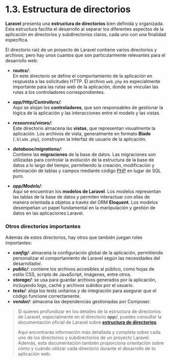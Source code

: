 # 1.3. Estructura de directorios

**Laravel** presenta una **estructura de directorios** bien definida y organizada. Esta estructura facilita el desarrollo al separar los diferentes aspectos de la aplicación en directorios y subdirectorios claros, cada uno con una finalidad específica.

El directorio raíz de un proyecto de Laravel contiene varios directorios y archivos, pero hay unos cuantos que son particularmente relevantes para el desarrollo web:

- **_routes/_**:  
  En este directorio se define el comportamiento de la aplicación en respuesta a las solicitudes HTTP. El archivo `web.php` es especialmente importante para las rutas web de la aplicación, donde se vinculan las rutas a los controladores correspondientes.

- **_app/Http/Controllers/_**:  
  Aquí se alojan los **controladores**, que son responsables de gestionar la lógica de la aplicación y las interacciones entre el modelo y las vistas.

- **_resources/views/_**:  
  Este directorio almacena las **vistas**, que representan visualmente la aplicación. Los archivos de vista, generalmente en formato **Blade** (`.blade.php`), construyen la interfaz de usuario de la aplicación.

- **_database/migrations/_**:  
  Contiene las **migraciones** de la base de datos. Las migraciones son utilizadas para controlar la evolución de la estructura de la base de datos a lo largo del tiempo, permitiendo la creación, modificación y eliminación de tablas y campos mediante código [PHP](#t27f20588-510f-66f3-8ea3-8d2f46de34e8) en lugar de SQL puro.

- **_app/Models/_**:  
  Aquí se encuentran los **modelos de Laravel**. Los modelos representan las tablas de la base de datos y permiten interactuar con ellas de manera orientada a objetos a través del ORM **Eloquent**. Los modelos desempeñan un papel fundamental en la manipulación y gestión de datos en las aplicaciones Laravel.

### Otros directorios importantes

Además de estos directorios, hay otros que también juegan roles importantes:

- **_config/_**: almacena la configuración global de la aplicación, permitiendo personalizar el comportamiento de Laravel según las necesidades del desarrollador.  
- **_public/_**: contiene los archivos accesibles al público, como hojas de estilo CSS, scripts de JavaScript, imágenes, entre otros.  
- **_storage/_**: se usa para guardar archivos generados por la aplicación, incluyendo logs, caché y archivos subidos por el usuario.  
- **_tests/_**: aloja los tests unitarios y de integración para asegurar que el código funcione correctamente.  
- **_vendor/_**: almacena las dependencias gestionadas por Composer.

> Si quieres profundizar en los detalles de la estructura de directorios de Laravel, especialmente en el directorio ***app/***, puedes consultar la documentación oficial de Laravel sobre [**estructura de directorios**](https://laravel.com/docs/structure).  
> 
> Aquí encontrarás información más detallada y completa sobre cada uno de los directorios y subdirectorios de un proyecto Laravel. Además, esta documentación también proporciona orientación sobre cómo y cuándo utilizar cada directorio durante el desarrollo de tu aplicación web.
